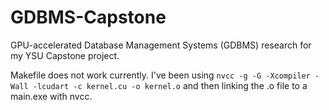 # GDBMS-Capstone
GPU-accelerated Database Management Systems (GDBMS) research for my YSU Capstone project.

Makefile does not work currently. I've been using
`nvcc -g -G -Xcompiler -Wall -lcudart -c kernel.cu -o kernel.o`
and then linking the .o file to a main.exe with nvcc.

<!-- $ nvcc -g -G -Xcompiler -Wall -lcudart -lcurand -c kernel.cu -o kernel.o

$ nvcc --gpu-architecture=sm_70 --device-link kernel.o --output-file link.o -->

<!-- $ nvcc --lib --output-file gpu.lib kernel.o link.o -->
<!-- Above 3 commands use nvcc to compile and link the kernel into its own library. From there, I make use of g++ to merely compile the host code and link to the created library. This was needed because I don't know how to get NVCC to accept hostcode that uses the C++ Boost libraries. Using separate compilers that evaluate to the same executable doesn't work either. So this is the current workaround to this. -->

<!-- $ g++ -g -Wall -std=c++11 -O3 -I. -I"D:\\Boost\\boost_1_69_0"
-I"C:\\PROGRA~1\\NVIDIA~2\\CUDA\\v10.0\\include" -c hostcode.cpp -o hostcode.o

$ g++ -g -Wall -std=c++11 -O3 -L"D:\\git\\GDBMS-Capstone2\\GDBMS-Capstone\\src"
-L"C:\\PROGRA~1\\NVIDIA~2\\CUDA\\v10.0\\lib\\x64"
-L"D:\\Boost\\boost_1_69_0\\stage\\lib"
-lgpu -lcudart -lcudadevrt -lcurand
-lboost_filesystem-mgw73-mt-d-x64-1_69 -lboost_iostreams-mgw73-mt-d-x64-1_69
-lboost_system-mgw73-mt-d-x64-1_69 -o main hostcode.o -->
